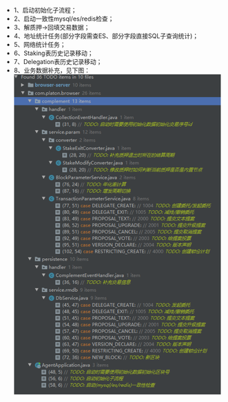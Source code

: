 - 1、启动初始化子流程；
- 2、启动一致性mysql/es/redis检查；
- 3、解质押->回填交易数据；
- 4、地址统计任务(部分字段需查ES、部分字段直接SQL子查询统计)；
- 5、网络统计任务；
- 6、Staking表历史记录移动；
- 7、Delegation表历史记录移动；
- 8、业务数据补充，见下图：
![avatar](001.png)